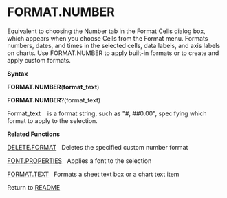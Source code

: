 # FORMAT.NUMBER

Equivalent to choosing the Number tab in the Format Cells dialog box,
which appears when you choose Cells from the Format menu. Formats
numbers, dates, and times in the selected cells, data labels, and axis
labels on charts. Use FORMAT.NUMBER to apply built-in formats or to
create and apply custom formats.

**Syntax**

**FORMAT.NUMBER**(**format\_text**)

**FORMAT.NUMBER**?(format\_text)

Format\_text&nbsp;&nbsp;&nbsp;&nbsp;is a format string, such as "\#,
\#\#0.00", specifying which format to apply to the selection.

**Related Functions**

[DELETE.FORMAT](DELETE.FORMAT.md)&nbsp;&nbsp;&nbsp;Deletes the specified custom number
format

[FONT.PROPERTIES](FONT.PROPERTIES.md)&nbsp;&nbsp;&nbsp;Applies a font to the selection

[FORMAT.TEXT](FORMAT.TEXT.md)&nbsp;&nbsp;&nbsp;Formats a sheet text box or a chart text
item



Return to [README](README.md#F)

